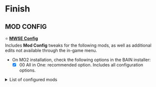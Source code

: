 # Finish

## MOD CONFIG

⭐ [**MWSE Config**](https://github.com/Sigourn/morrowind-sharprepository/blob/main/MWSE%20Config.7z)\
Includes **Mod Config** tweaks for the following mods, as well as additional edits not available through the in-game menu.

* On MO2 installation, check the following options in the BAIN installer:
  * [x] 00 All in One: recommended option. Includes all configuration options.

<details>

<summary>List of configured mods</summary>

* [ ] 01 Sophisticated Save System\
  Sets a minimum time between autosaves of 5 seconds; increases the autosave timer duration to 20 seconds; disables creation of autosaves before and after combat; enables creating of autosaves after changing cells.
* [ ] 02 Clock Block\
  Sets the clock type to game time.
* [ ] 02 Continue\
  Hides the New Game button while in-game to prevent accidental misclicks, and hides the Credits button in the main menu.
* [ ] 02 Essential Indicators\
  Disables immersion breaking indicators, new sneak indicators, and messages; sets the crosshair to Oblivion-style.
* [ ] 02 Quick Equip\
  Assigns the E key as the key for equipping items.
* [ ] 02 Smart Journal\
  Disables unnecessary immersion breaking options and quest prefixes, removing lag when opening the quests and journal menues.
* [ ] 02 UI Expansion\
  Disables auto-select search bar, disables verbose buttons in favor of icons.
* [ ] 03 GMST Menu\
  Makes NPCs less likely to greet you when walking past them; lowers camera view while sneaking; increases the time it takes for containers to respawn to 7 days (from 3).
* [ ] 03 Security Enhanced\
  Disables automatic probe-equip on trapped object activation.
* [ ] 04 Lucky Strike Configures the mod to reduce maximum damage.
* [ ] 04 Magicka Based Skill Progression\
  Disables logging, and slows down skill experience gain per magicka spent.
* [ ] 04 Ashfall\
  Enables death by hunger and thirst; disables potion hydration; slows down tiredness rate by 20%.
* [ ] 05 Controlled Consumption\
  Sets the consumption module to Vanilla NPC Style (Necro Edit).
* [ ] 06 Let There Be Darkness\
  Sets the cell lighting overrides to use True Lights and Darkness'; comments out a line in the **main.lua** to disable the Lighting Preview feature in order to increase compatibility with **Security Enhanced**.
* [ ] 06 Watch the Skies\
  Sets the chance for vanilla cloud textures to 10%; disables seasonal weather and seasonal daytime hours.
* [ ] 06 Weather Adjuster\
  Makes nights darker; makes fog nicer. [**Comparison slides available here.**](https://imgsli.com/MTUwMjI)
* [ ] 07 AURA\
  Disables player voice taunts.
* [ ] 07 Character Sound overhaul\
  Comments out a line in the **main.lua** to disable MWSE.log spam.

</details>